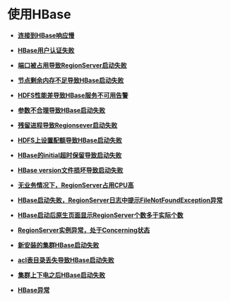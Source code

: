 # 使用HBase<a name="ZH-CN_TOPIC_0168398177"></a>

-   **[连接到HBase响应慢](连接到HBase响应慢.md)**  

-   **[HBase用户认证失败](HBase用户认证失败.md)**  

-   **[端口被占用导致RegionServer启动失败](端口被占用导致RegionServer启动失败.md)**  

-   **[节点剩余内存不足导致HBase启动失败](节点剩余内存不足导致HBase启动失败.md)**  

-   **[HDFS性能差导致HBase服务不可用告警](HDFS性能差导致HBase服务不可用告警.md)**  

-   **[参数不合理导致HBase启动失败](参数不合理导致HBase启动失败.md)**  

-   **[残留进程导致Regionsever启动失败](残留进程导致Regionsever启动失败.md)**  

-   **[HDFS上设置配额导致HBase启动失败](HDFS上设置配额导致HBase启动失败.md)**  

-   **[HBase的initial超时保留导致启动失败](HBase的initial超时保留导致启动失败.md)**  

-   **[HBase version文件损坏导致启动失败](HBase-version文件损坏导致启动失败.md)**  

-   **[无业务情况下，RegionServer占用CPU高](无业务情况下-RegionServer占用CPU高.md)**  

-   **[HBase启动失败，RegionServer日志中提示FileNotFoundException异常](HBase启动失败-RegionServer日志中提示FileNotFoundException异常.md)**  

-   **[HBase启动后原生页面显示RegionServer个数多于实际个数](HBase启动后原生页面显示RegionServer个数多于实际个数.md)**  

-   **[RegionServer实例异常，处于Concerning状态](RegionServer实例异常-处于Concerning状态.md)**  

-   **[新安装的集群HBase启动失败](新安装的集群HBase启动失败.md)**  

-   **[acl表目录丢失导致HBase启动失败](acl表目录丢失导致HBase启动失败.md)**  

-   **[集群上下电之后HBase启动失败](集群上下电之后HBase启动失败.md)**  

-   **[HBase异常](HBase异常.md)**  


